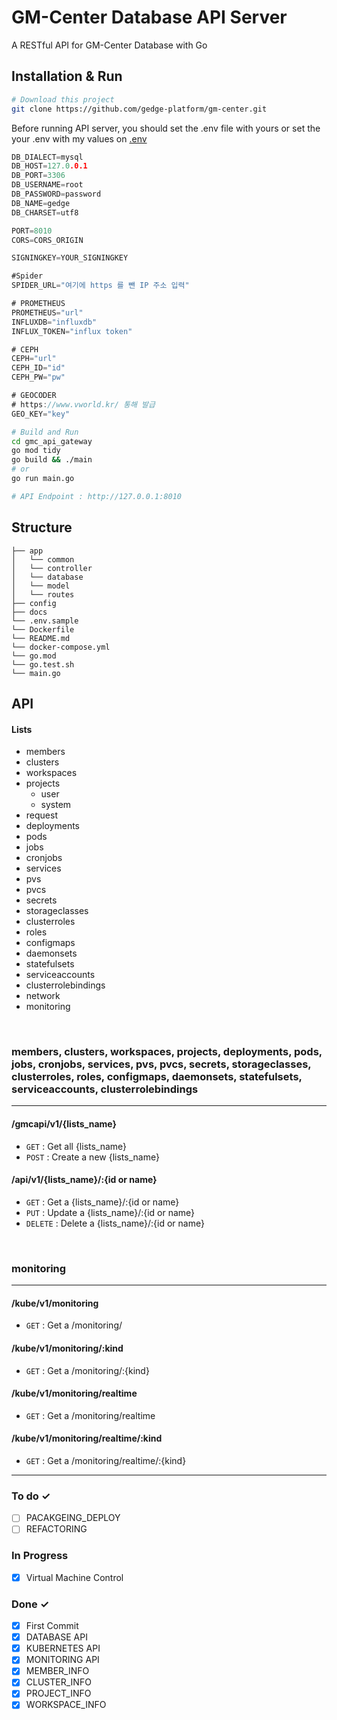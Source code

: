 # GM-Center Database API Server

A RESTful API for GM-Center Database with Go

## Installation & Run

```bash
# Download this project
git clone https://github.com/gedge-platform/gm-center.git
```

Before running API server, you should set the .env file with yours or set the your .env with my values on [.env](github.com/gedge-platform/gm-center/blob/main/gmc_api_gateway/config/config.go)

```go
DB_DIALECT=mysql
DB_HOST=127.0.0.1
DB_PORT=3306
DB_USERNAME=root
DB_PASSWORD=password
DB_NAME=gedge
DB_CHARSET=utf8

PORT=8010
CORS=CORS_ORIGIN

SIGNINGKEY=YOUR_SIGNINGKEY

#Spider
SPIDER_URL="여기에 https 를 뺀 IP 주소 입력"

# PROMETHEUS
PROMETHEUS="url"
INFLUXDB="influxdb"
INFLUX_TOKEN="influx token"

# CEPH
CEPH="url"
CEPH_ID="id"
CEPH_PW="pw"

# GEOCODER
# https://www.vworld.kr/ 통해 발급
GEO_KEY="key"
```

```bash
# Build and Run
cd gmc_api_gateway
go mod tidy
go build && ./main
# or
go run main.go

# API Endpoint : http://127.0.0.1:8010
```

## Structure

```
├── app
│   └── common
│   └── controller
│   └── database
│   └── model
│   └── routes
├── config
├── docs
└── .env.sample
└── Dockerfile
└── README.md
└── docker-compose.yml
└── go.mod
└── go.test.sh
└── main.go
```

## API

#### Lists

- members
- clusters
- workspaces
- projects
  - user
  - system
- request
- deployments
- pods
- jobs
- cronjobs
- services
- pvs
- pvcs
- secrets
- storageclasses
- clusterroles
- roles
- configmaps
- daemonsets
- statefulsets
- serviceaccounts
- clusterrolebindings
- network
- monitoring

<br />

### members, clusters, workspaces, projects, deployments, pods, jobs, cronjobs, services, pvs, pvcs, secrets, storageclasses, clusterroles, roles, configmaps, daemonsets, statefulsets, serviceaccounts, clusterrolebindings

---

#### /gmcapi/v1/{lists_name}

- `GET` : Get all {lists_name}
- `POST` : Create a new {lists_name}

#### /api/v1/{lists_name}/:{id or name}

- `GET` : Get a {lists_name}/:{id or name}
- `PUT` : Update a {lists_name}/:{id or name}
- `DELETE` : Delete a {lists_name}/:{id or name}

<br />

### monitoring

---

#### /kube/v1/monitoring

- `GET` : Get a /monitoring/

#### /kube/v1/monitoring/:kind

- `GET` : Get a /monitoring/:{kind}

#### /kube/v1/monitoring/realtime

- `GET` : Get a /monitoring/realtime

#### /kube/v1/monitoring/realtime/:kind

- `GET` : Get a /monitoring/realtime/:{kind}

---

### To do ✓

- [ ] PACAKGEING_DEPLOY
- [ ] REFACTORING

### In Progress

- [x] Virtual Machine Control

### Done ✓

- [x] First Commit
- [x] DATABASE API
- [x] KUBERNETES API
- [x] MONITORING API
- [x] MEMBER_INFO
- [x] CLUSTER_INFO
- [x] PROJECT_INFO
- [x] WORKSPACE_INFO
